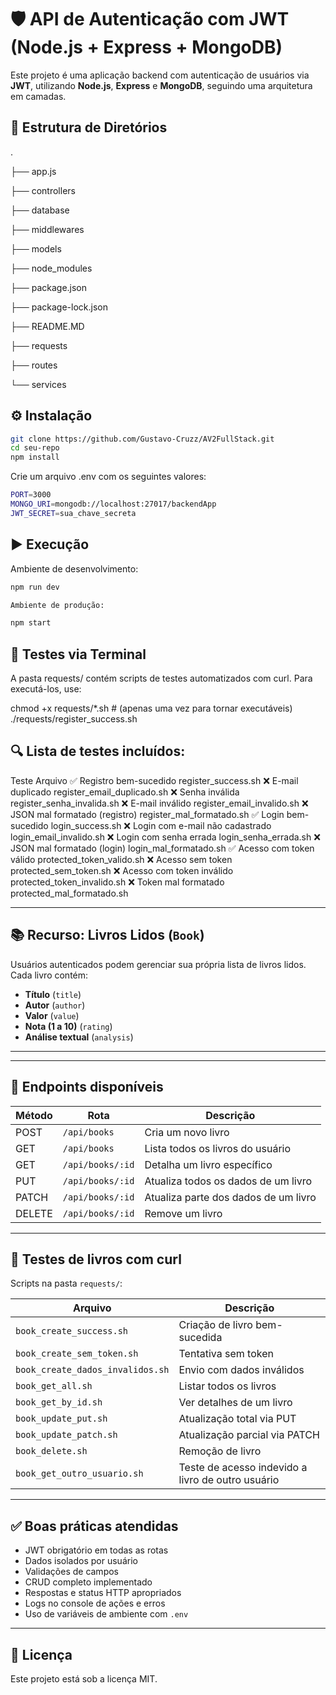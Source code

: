 # 🛡️ API de Autenticação com JWT (Node.js + Express + MongoDB)

Este projeto é uma aplicação backend com autenticação de usuários via **JWT**, utilizando **Node.js**, **Express** e **MongoDB**, seguindo uma arquitetura em camadas.

## 📁 Estrutura de Diretórios

.

├── app.js

├── controllers

├── database

├── middlewares

├── models

├── node_modules

├── package.json

├── package-lock.json

├── README.MD

├── requests

├── routes

└── services

## ⚙️ Instalação

```bash
git clone https://github.com/Gustavo-Cruzz/AV2FullStack.git
cd seu-repo
npm install
``` 

Crie um arquivo .env com os seguintes valores:

```bash
PORT=3000
MONGO_URI=mongodb://localhost:27017/backendApp
JWT_SECRET=sua_chave_secreta
```

## ▶️ Execução
Ambiente de desenvolvimento:

```bash
npm run dev

Ambiente de produção:

npm start
```

## 🧪 Testes via Terminal

A pasta requests/ contém scripts de testes automatizados com curl. Para executá-los, use:

chmod +x requests/*.sh  # (apenas uma vez para tornar executáveis)
./requests/register_success.sh

## 🔍 Lista de testes incluídos:
Teste	Arquivo
✅ Registro bem-sucedido	          register_success.sh
❌ E-mail duplicado	                register_email_duplicado.sh
❌ Senha inválida	                  register_senha_invalida.sh
❌ E-mail inválido	                register_email_invalido.sh
❌ JSON mal formatado (registro)	  register_mal_formatado.sh
✅ Login bem-sucedido	              login_success.sh
❌ Login com e-mail não cadastrado	login_email_invalido.sh
❌ Login com senha errada	          login_senha_errada.sh
❌ JSON mal formatado (login)	      login_mal_formatado.sh
✅ Acesso com token válido	        protected_token_valido.sh
❌ Acesso sem token	                protected_sem_token.sh
❌ Acesso com token inválido	      protected_token_invalido.sh
❌ Token mal formatado	            protected_mal_formatado.sh

---

## 📚 Recurso: Livros Lidos (`Book`)

Usuários autenticados podem gerenciar sua própria lista de livros lidos. Cada livro contém:

* **Título** (`title`)
* **Autor** (`author`)
* **Valor** (`value`)
* **Nota (1 a 10)** (`rating`)
* **Análise textual** (`analysis`)

---

---

## 📌 Endpoints disponíveis

| Método | Rota             | Descrição                            |
| ------ | ---------------- | ------------------------------------ |
| POST   | `/api/books`     | Cria um novo livro                   |
| GET    | `/api/books`     | Lista todos os livros do usuário     |
| GET    | `/api/books/:id` | Detalha um livro específico          |
| PUT    | `/api/books/:id` | Atualiza todos os dados de um livro  |
| PATCH  | `/api/books/:id` | Atualiza parte dos dados de um livro |
| DELETE | `/api/books/:id` | Remove um livro                      |

---

## 🧪 Testes de livros com curl

Scripts na pasta `requests/`:

| Arquivo                          | Descrição                                         |
| -------------------------------- | ------------------------------------------------- |
| `book_create_success.sh`         | Criação de livro bem-sucedida                     |
| `book_create_sem_token.sh`       | Tentativa sem token                               |
| `book_create_dados_invalidos.sh` | Envio com dados inválidos                         |
| `book_get_all.sh`                | Listar todos os livros                            |
| `book_get_by_id.sh`              | Ver detalhes de um livro                          |
| `book_update_put.sh`             | Atualização total via PUT                         |
| `book_update_patch.sh`           | Atualização parcial via PATCH                     |
| `book_delete.sh`                 | Remoção de livro                                  |
| `book_get_outro_usuario.sh`      | Teste de acesso indevido a livro de outro usuário |

---

## ✅ Boas práticas atendidas

* JWT obrigatório em todas as rotas
* Dados isolados por usuário
* Validações de campos
* CRUD completo implementado
* Respostas e status HTTP apropriados
* Logs no console de ações e erros
* Uso de variáveis de ambiente com `.env`

---


## 🧾 Licença

Este projeto está sob a licença MIT. 
